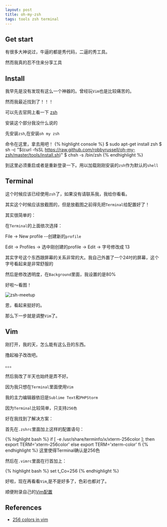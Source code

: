 ```yaml
---
layout: post
title: oh-my-zsh
tags: tools zsh terminal
---
```


## Get start

有很多大神说过，牛逼的都是秀代码，二逼的秀工具。

然而我真的忍不住来分享工具

## Install

我早先是没有发现有这么一个神器的。曾经玩`Vim`也是比较痛苦的。

然而我最近找到了！！！

可以先去官网上看一下 [zsh](http://ohmyz.sh)

安装这个部分我没什么说的

先安装`zsh`,在安装`oh my zsh`

命令在这里，拿去用吧！
{% highlight console %}
$ sudo apt-get install zsh
$ sh -c "$(curl -fsSL https://raw.github.com/robbyrussell/oh-my-zsh/master/tools/install.sh)"
$ chsh -s /bin/zsh
{% endhighlight %}

到这里必须重启或者是重新登录一下。用以加载刚刚安装的`zsh`作为默认的`shell`

## Terminal

这个时候应该已经使用`zsh`了，如果没有请联系我，我给你看看。

其实这个时候应该放截图的，但是放截图之前得先把`Terminal`给配置好了！

其实很简单的：

在`Terminal`的上面依次选择：

File -> New profile --创建新的`profile`

Edit -> Profiles -> 选中刚创建的profile -> Edit -> 字号修改成 13

其实字号这个东西跟屏幕的关系非常的大。我自己外置了一个24吋的屏幕，这个字号看起来是非常舒服的

然后是修改透明度，在`Background`里面，我设置的是80%

好啦～看图！

![zsh-meetup](http://cdn.iamhele.com/github.io/images/zsh-meetup.png)

恩，看起来挺好的。

那么下一步就是调整`Vim`了。

## Vim

刚打开，我的天，怎么能有这么丑的东西。

撸起袖子改改吧。

。。。

然后我改了半天也始终是弄不好。

因为我只想在`Terminal`里面使用`Vim`

我的主力编辑器依旧是`Sublime Text`和`PHPStorm`

因为`Terminal`比较简单，只支持`256色`

好在我找到了解决方案：

首先在`.zshrc`里面加上这样的配置语句：

{% highlight bash %}
if [ -e /usr/share/terminfo/x/xterm-256color ]; then
    export TERM='xterm-256color'
  else
    export TERM='xterm-color'
fi
{% endhighlight %}
这里使得Terminal确认是256色

然后在`.vimrc`里面在行首加上：

{% highlight bash %}
set t_Co=256
{% endhighlight %}

好啦，现在再看看`Vim`,是不是好多了，色彩也都对了。

顺便附录自己的[Vim配置](https://github.com/AnnatarHe/vimConfigure)

## References

* [256 colors in vim](http://vim.wikia.com/wiki/256_colors_in_vim)
